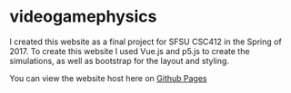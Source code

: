 # videogamephysics

I created this website as a final project for SFSU CSC412 in the Spring of 2017. To create this website I used Vue.js and p5.js
to create the simulations, as well as bootstrap for the layout and styling. 

You can view the website host here on [Github Pages](ericgroom.github.io/videogamephysics)
